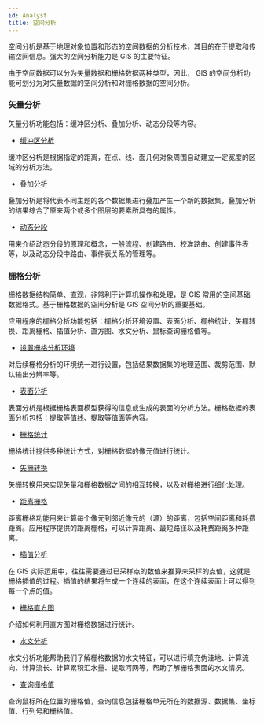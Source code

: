 ```yaml
---
id: Analyst
title: 空间分析
---
```

空间分析是基于地理对象位置和形态的空间数据的分析技术，其目的在于提取和传输空间信息。强大的空间分析能力是 GIS 的主要特征。

由于空间数据可以分为矢量数据和栅格数据两种类型，因此， GIS 的空间分析功能可划分为对矢量数据的空间分析和对栅格数据的空间分析。

### 矢量分析

矢量分析功能包括：缓冲区分析、叠加分析、动态分段等内容。

  * [缓冲区分析](Vector/bufferanalyst/Bufferanalyst)

缓冲区分析是根据指定的距离，在点、线、面几何对象周围自动建立一定宽度的区域的分析方法。

  * [叠加分析](Vector/overlayanalyst/Overlayanalyst)

叠加分析是将代表不同主题的各个数据集进行叠加产生一个新的数据集，叠加分析的结果综合了原来两个或多个图层的要素所具有的属性。



  * [动态分段](../DynamicSeg/DynamicS)

用来介绍动态分段的原理和概念，一般流程、创建路由、校准路由、创建事件表等，以及动态分段中路由、事件表关系的管理等。

### 栅格分析

栅格数据结构简单、直观，非常利于计算机操作和处理，是 GIS 常用的空间基础数据格式。基于栅格数据的空间分析是 GIS 空间分析的重要基础。

应用程序的栅格分析功能包括：栅格分析环境设置、表面分析、栅格统计、矢栅转换、距离栅格、插值分析、直方图、水文分析、鼠标查询栅格值等。

  * [设置栅格分析环境](Raster/AnalystEnvironment)

对后续栅格分析的环境统一进行设置，包括结果数据集的地理范围、裁剪范围、默认输出分辨率等。

  * [表面分析](Raster/SurfaceAnalyst/SurfaceAnalyst)

表面分析是根据栅格表面模型获得的信息或生成的表面的分析方法。栅格数据的表面分析包括：提取等值线、提取等值面等内容。

  * [栅格统计](Raster/Statistic/RasterStatistic)

栅格统计提供多种统计方式，对栅格数据的像元值进行统计。

  * [矢栅转换](VectorRasterConvert/VectorRasterConvert)

矢栅转换用来实现矢量和栅格数据之间的相互转换，以及对栅格进行细化处理。

  * [距离栅格](Raster/Distance/RasterDistance)

距离栅格功能用来计算每个像元到邻近像元的（源）的距离，包括空间距离和耗费距离。应用程序提供的距离栅格，可以计算距离、最短路径以及耗费距离多种距离。

  * [插值分析](Raster/interpolation/Interpolation)

在 GIS 实际运用中，往往需要通过已采样点的数值来推算未采样的点值，这就是栅格插值的过程。插值的结果将生成一个连续的表面，在这个连续表面上可以得到每一个点的值。

  * [栅格直方图](Raster/Histograms)

介绍如何利用直方图对栅格数据进行统计。

  * [水文分析](../Hydrology/HydrologyAnalyst)

水文分析功能帮助我们了解栅格数据的水文特征，可以进行填充伪洼地、计算流向、计算流长、计算累积汇水量、提取河网等，帮助了解栅格表面的水文情况。

  * [查询栅格值](Raster/SurfaceAnalyst/FindRasterVaule)

查询鼠标所在位置的栅格值，查询信息包括栅格单元所在的数据源、数据集、坐标值、行列号和栅格值。